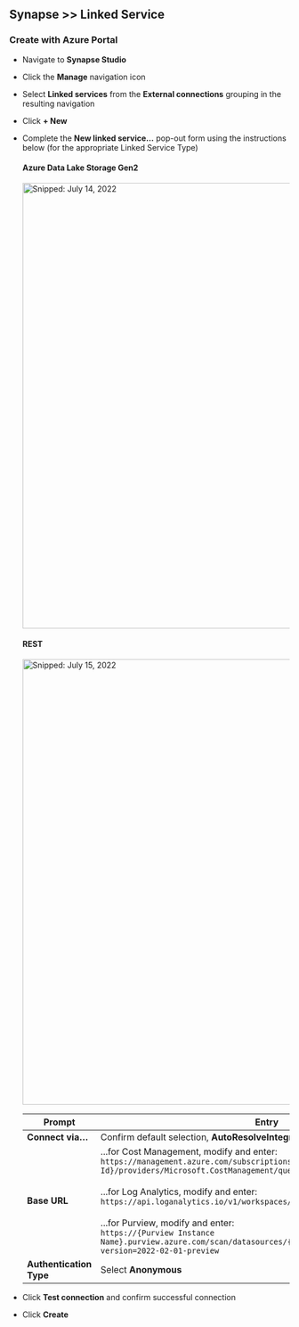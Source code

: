 ## Synapse >> Linked Service

### Create with Azure Portal

* Navigate to **Synapse Studio**
* Click the **Manage** navigation icon
* Select **Linked services** from the **External connections** grouping in the resulting navigation
* Click **+ New**
* Complete the **New linked service…** pop-out form using the instructions below (for the appropriate Linked Service Type)

  #### Azure Data Lake Storage Gen2

  <img src="https://user-images.githubusercontent.com/44923999/179089406-89004791-8bc1-4dc3-ab4d-33f624238e65.png" width="800" title="Snipped: July 14, 2022" />
  
  #### REST

  <img src="https://user-images.githubusercontent.com/44923999/179222060-d5ec7a7b-b1fa-40c3-9d78-fbb6cf6c7de4.png" width="800" title="Snipped: July 15, 2022" />
  
  Prompt | Entry
  ------ | ------
  **Connect via…** | Confirm default selection, **AutoResolveIntegrationRuntime**
  **Base URL** | ...for Cost Management, modify and enter:<br>`https://management.azure.com/subscriptions/{Subscription Id}/providers/Microsoft.CostManagement/query?api-version=2021-10-01`<br><br>...for Log Analytics, modify and enter:<br>`https://api.loganalytics.io/v1/workspaces/{LogAnalyticsWorkspaceId}/query`<br><br>...for Purview, modify and enter:<br>`https://{Purview Instance Name}.purview.azure.com/scan/datasources/{Purview Data Source Name}?api-version=2022-02-01-preview`
  **Authentication Type** | Select **Anonymous**

* Click **Test connection** and confirm successful connection
* Click **Create**
